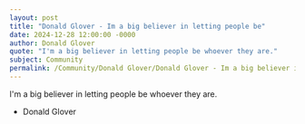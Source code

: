 ```yaml
---
layout: post
title: "Donald Glover - Im a big believer in letting people be"
date: 2024-12-28 12:00:00 -0000
author: Donald Glover
quote: "I'm a big believer in letting people be whoever they are."
subject: Community
permalink: /Community/Donald Glover/Donald Glover - Im a big believer in letting people be
---
```


I'm a big believer in letting people be whoever they are.

- Donald Glover
